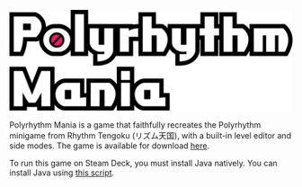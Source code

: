 ![Polyrhythm Mania](https://github.com/Unabandonware/Extra-Steam-Grids/blob/8627c101b2521baf2eb27be3794826e7d9a6f24f/Polyrhythm%20Mania/Polyrhythm%20Mania%20-%20Logo.png)

Polyrhythm Mania is a game that faithfully recreates the Polyrhythm minigame from Rhythm Tengoku (リズム天国), with a built-in level editor and side modes. The game is available for download [here](https://github.com/chrislo27/PolyrhythmMania).

To run this game on Steam Deck, you must install Java natively. You can install Java using [this script](https://github.com/BlackCorsair/install-jdk-on-steam-deck).

